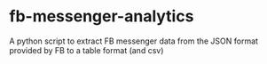 # fb-messenger-analytics
A python script to extract FB messenger data from the JSON format provided by FB to a table format (and csv)
